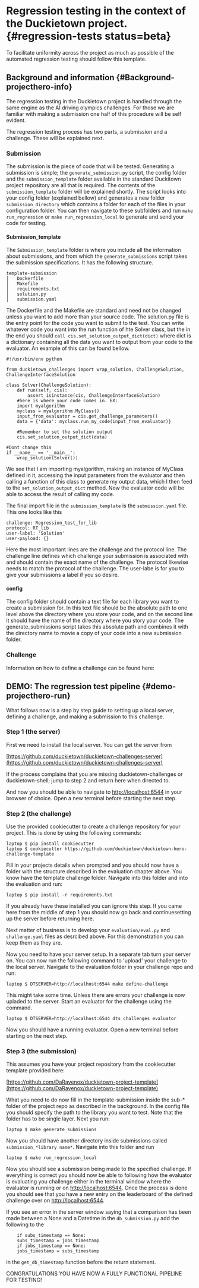 # Regression testing in the context of the Duckietown project. {#regression-tests status=beta}

To facilitate uniformity across the project as much as possible of the automated regression testing should follow this template.

## Background and information {#Background-projecthero-info}

The regression testing in the Duckietown project is handled through the same engine as the AI driving olympics challenges. For those we are familiar with making a submission one half of this procedure will be self evident.

The regression testing process has two parts, a submission and a challenge. These will be explained next.

### Submission

The submission is the piece of code that will be tested. Generating a submission is simple; the `generate_submission.py` script, the config folder and the `submission_template` folder available in the standard Duckitown project repository are all that is required. The contents of the `submission_template` folder will be explained shortly. The script looks into your config folder (explained bellow) and generates a new folder `submission_directory` which contains a folder for each of the files in your configuration folder. You can then navigate to these subfolders and run `make run_regression` or `make run_regression_local` to generate and send your code for testing.

#### Submission\_template
The `Submission_template` folder is where you include all the information about submissions, and from which the `generate_submissions` script takes the submission specifications. It has the following structure.

```
template-submission
│   Dockerfile
│   Makefile
│   requirements.txt
│   solution.py
│   submission.yaml
```

The Dockerfile and the Makefile are standard and need not be changed unless you want to add more than your source code. The solution.py file is the entry point for the code you want to submit to the test. You can write whatever code you want into the run function of hte Solver class, but the in the end you should `call cis.set_solution_output_dict(dict)` where dict is a dictionary containing all the data you want to output from your code to the evaluator. An example of this can be found bellow. 

```
#!/usr/bin/env python

from duckietown_challenges import wrap_solution, ChallengeSolution, ChallengeInterfaceSolution

class Solver(ChallengeSolution):
    def run(self, cis):
        assert isinstance(cis, ChallengeInterfaceSolution)
	#here is where your code comes in. EX:
	import myalgorithm	
	myclass = myalgorithm.MyClass()
	input_from_evaluator = cis.get_challenge_parameters()
	data = {'data': myclass.run_my_code(input_from_evaluator)}
	
	#Remember to set the solution output
	cis.set_solution_output_dict(data)

#Dont change this
if __name__ == '__main__':
    wrap_solution(Solver())
```
We see that I am importing myalgorithm, making an instance of MyClass defined in it, accessing the input parameters from the evaluator and then calling a function of this class to generate my output data, which I then feed to the `set_solution_output_dict` method. Now the evaluator code will be able to access the result of calling my code.

The final import file in the `submission_template` is the `submission.yaml` file. This one looks like this

```
challenge: Regression_test_for_lib
protocol: RT_lib
user-label: 'Solution'
user-payload: {}
```

Here the most important lines are the challenge and the protocol line. The challenge line defines which challenge your submission is associated with and should contain the exact name of the challenge. The protocol likewise needs to match the protocol of the challenge. The user-labe is for you to give your submissions a label if you so desire.

#### config

The config folder should contain a text file for each library you want to create a submission for. In this text file should be the absolute path to one level above the directory where you store your code, and on the second line it should have the name of the directory where you story your code. The generate\_submissions script takes this absolute path and combines it with the directory name to movie a copy of your code into a new submission folder.


### Challenge
Information on how to define a challenge can be found here:


## DEMO: The regression test pipeline {#demo-projecthero-run}

What follows now is a step by step guide to setting up a local server, defining a challenge, and making a submission to this challenge.

### Step 1 (the server)
First we need to install the local server. You can get the server from 

[https://github.com/duckietown/duckietown-challenges-server](https://github.com/duckietown/duckietown-challenges-server)

If the process complains that you are missing duckietown-challenges or duckietown-shell; jump to step 2 and return here when directed to.

And now you should be able to navigate to [http://localhost:6544](http://localhost:6544) in your browser of choice. Open a new terminal before starting the next step.

### Step 2 (the challenge) 

Use the provided cookiecutter to create a challenge repository for your project. This is done by using the following commands:

    laptop $ pip install cookiecutter
    laptop $ cookiecutter https://github.com/duckietown/duckietown-hero-challenge-template

Fill in your projects details when prompted and you should now have a folder with the structure described in the evaluation chapter above.
You know have the template challenge folder. Navigate into this folder and into the evaluation and run:

    laptop $ pip install -r requirements.txt 

If you already have these installed you can ignore this step. If you came here from the middle of step 1 you should now go back and continuesetting up the server before returning here.

Next matter of business is to develop your `evaluation/eval.py` and `challenge.yaml` files as desrcibed above. For this demonstration you can keep them as they are.

Now you need to have your server setup. In a separate tab turn your server on. You can now run the following command to 'upload' your challenge to the local server. Navigate to the evaluation folder in your challenge repo and run:

    laptop $ DTSERVER=http://localhost:6544 make define-challenge

This might take some time. Unless there are errors your challenge is now upladed to the server. Start an evaluator for the challenge using the command.

    laptop $ DTSERVER=http://localhost:6544 dts challenges evaluator

Now you should have a running evaluator. Open a new terminal before starting on the next step.

### Step 3 (the submission)

This assumes you have your project repository from the cookiecutter template provided here:

[https://github.com/DaRavenox/duckietown-project-template](https://github.com/DaRavenox/duckietown-project-template)

What you need to do now fill in the template-submission inside the sub-\* folder of the project repo as described in the background. In the config file you should specify the path to the library you want to test. Note that the folder has to be single layer. Next you run:

    laptop $ make generate_submissions

Now you should have another directory inside submissions called `submission_*library name*`. Navigate into this folder and run

    laptop $ make run_regression_local

Now you should see a submission being made to the specified challenge. If everything is correct you should now be able to following how the evaluator is evaluating you challenge either in the terminal window where the evaluator is running or on [http://localhost:6544](http://localhost:6544). Once the process is done you should see that you have a new entry on the leaderboard of the defined challenge over on [http://localhost:6544](http://localhost:6544). 

If you see an error in the server window saying that a comparison has been made between a None and a Datetime in the `db_submission.py` add the following to the
```
    if subs_timestamp == None:
	subs_timestamp = jobs_timestamp
    if jobs_timestamp == None:
	jobs_timestamp = subs_timestamp
```

in the `get_db_timestamp` function before the return statement.



CONGRATULATIONS YOU HAVE NOW A FULLY FUNCTIONAL PIPELINE FOR TESTING!





